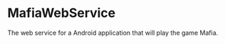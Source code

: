 MafiaWebService
===============

The web service for a Android application that will play the game Mafia.
